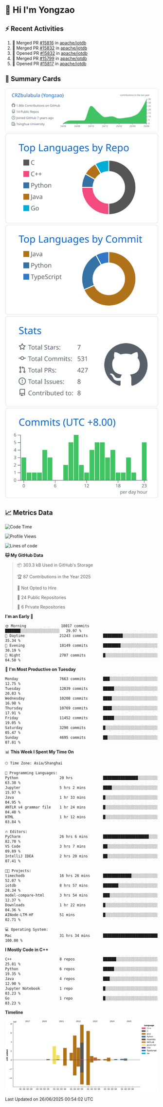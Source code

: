 # 👋 Hi I'm Yongzao

## ⚡ Recent Activities
<!--START_SECTION:activity-->
1. 🎉 Merged PR [#15816](https://github.com/apache/iotdb/pull/15816) in [apache/iotdb](https://github.com/apache/iotdb)
2. 🎉 Merged PR [#15832](https://github.com/apache/iotdb/pull/15832) in [apache/iotdb](https://github.com/apache/iotdb)
3. 💪 Opened PR [#15832](https://github.com/apache/iotdb/pull/15832) in [apache/iotdb](https://github.com/apache/iotdb)
4. 🎉 Merged PR [#15799](https://github.com/apache/iotdb/pull/15799) in [apache/iotdb](https://github.com/apache/iotdb)
5. 💪 Opened PR [#15817](https://github.com/apache/iotdb/pull/15817) in [apache/iotdb](https://github.com/apache/iotdb)
<!--END_SECTION:activity-->

## 🎑 Summary Cards

[![](https://raw.githubusercontent.com/CRZbulabula/CRZbulabula/main/profile-summary-card-output/github/0-profile-details.svg)](https://github.com/vn7n24fzkq/github-profile-summary-cards)
[![](https://raw.githubusercontent.com/CRZbulabula/CRZbulabula/main/profile-summary-card-output/github/1-repos-per-language.svg)](https://github.com/vn7n24fzkq/github-profile-summary-cards) [![](https://raw.githubusercontent.com/CRZbulabula/CRZbulabula/main/profile-summary-card-output/github/2-most-commit-language.svg)](https://github.com/vn7n24fzkq/github-profile-summary-cards)
[![](https://raw.githubusercontent.com/CRZbulabula/CRZbulabula/main/profile-summary-card-output/github/3-stats.svg)](https://github.com/vn7n24fzkq/github-profile-summary-cards) [![](https://raw.githubusercontent.com/CRZbulabula/CRZbulabula/main/profile-summary-card-output/github/4-productive-time.svg)](https://github.com/vn7n24fzkq/github-profile-summary-cards)

## 📈 Metrics Data

<!--START_SECTION:waka-->
![Code Time](http://img.shields.io/badge/Code%20Time-974%20hrs%2010%20mins-blue)

![Profile Views](http://img.shields.io/badge/Profile%20Views-0-blue)

![Lines of code](https://img.shields.io/badge/From%20Hello%20World%20I%27ve%20Written-33.8%20million%20lines%20of%20code-blue)

**🐱 My GitHub Data** 

> 📦 303.3 kB Used in GitHub's Storage 
 > 
> 🏆 87 Contributions in the Year 2025
 > 
> 🚫 Not Opted to Hire
 > 
> 📜 24 Public Repositories 
 > 
> 🔑 6 Private Repositories 
 > 
**I'm an Early 🐤** 

```text
🌞 Morning                18017 commits       ███████░░░░░░░░░░░░░░░░░░   29.97 % 
🌆 Daytime                21243 commits       █████████░░░░░░░░░░░░░░░░   35.34 % 
🌃 Evening                18149 commits       ████████░░░░░░░░░░░░░░░░░   30.19 % 
🌙 Night                  2707 commits        █░░░░░░░░░░░░░░░░░░░░░░░░   04.50 % 
```
📅 **I'm Most Productive on Tuesday** 

```text
Monday                   7663 commits        ███░░░░░░░░░░░░░░░░░░░░░░   12.75 % 
Tuesday                  12039 commits       █████░░░░░░░░░░░░░░░░░░░░   20.03 % 
Wednesday                10208 commits       ████░░░░░░░░░░░░░░░░░░░░░   16.98 % 
Thursday                 10769 commits       ████░░░░░░░░░░░░░░░░░░░░░   17.91 % 
Friday                   11452 commits       █████░░░░░░░░░░░░░░░░░░░░   19.05 % 
Saturday                 3290 commits        █░░░░░░░░░░░░░░░░░░░░░░░░   05.47 % 
Sunday                   4695 commits        ██░░░░░░░░░░░░░░░░░░░░░░░   07.81 % 
```


📊 **This Week I Spent My Time On** 

```text
🕑︎ Time Zone: Asia/Shanghai

💬 Programming Languages: 
Python                   20 hrs              ████████████████░░░░░░░░░   63.38 % 
Jupyter                  5 hrs 2 mins        ████░░░░░░░░░░░░░░░░░░░░░   15.97 % 
Java                     1 hr 33 mins        █░░░░░░░░░░░░░░░░░░░░░░░░   04.95 % 
ANTLR v4 grammar file    1 hr 24 mins        █░░░░░░░░░░░░░░░░░░░░░░░░   04.48 % 
HTML                     1 hr 12 mins        █░░░░░░░░░░░░░░░░░░░░░░░░   03.84 % 

🔥 Editors: 
PyCharm                  26 hrs 6 mins       █████████████████████░░░░   82.70 % 
VS Code                  3 hrs 7 mins        ██░░░░░░░░░░░░░░░░░░░░░░░   09.89 % 
IntelliJ IDEA            2 hrs 20 mins       ██░░░░░░░░░░░░░░░░░░░░░░░   07.41 % 

🐱‍💻 Projects: 
timechodb                16 hrs 26 mins      █████████████░░░░░░░░░░░░   52.07 % 
iotdb                    8 hrs 57 mins       ███████░░░░░░░░░░░░░░░░░░   28.34 % 
model-compare-html       3 hrs 54 mins       ███░░░░░░░░░░░░░░░░░░░░░░   12.37 % 
Downloads                1 hr 22 mins        █░░░░░░░░░░░░░░░░░░░░░░░░   04.36 % 
AINode-LTM-HF            51 mins             █░░░░░░░░░░░░░░░░░░░░░░░░   02.71 % 

💻 Operating System: 
Mac                      31 hrs 34 mins      █████████████████████████   100.00 % 
```

**I Mostly Code in C++** 

```text
C++                      8 repos             ██████░░░░░░░░░░░░░░░░░░░   25.81 % 
Python                   6 repos             █████░░░░░░░░░░░░░░░░░░░░   19.35 % 
Java                     4 repos             ███░░░░░░░░░░░░░░░░░░░░░░   12.90 % 
Jupyter Notebook         1 repo              █░░░░░░░░░░░░░░░░░░░░░░░░   03.23 % 
Go                       1 repo              █░░░░░░░░░░░░░░░░░░░░░░░░   03.23 % 
```



**Timeline**

![Lines of Code chart](https://raw.githubusercontent.com/CRZbulabula/CRZbulabula/main/assets/bar_graph.png)


 Last Updated on 26/06/2025 00:54:02 UTC
<!--END_SECTION:waka-->

